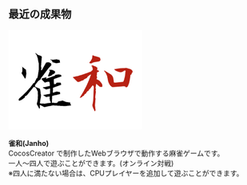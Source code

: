 ## 最近の成果物   
<p align="left">
<a href="https://janhoyaba.com"><img height="200" src="https://github.com/Janho-Dev/Janho/blob/master/assets/resources/title/janho_logo.png"></img></a><br>
</p>

**雀和(Janho)**  
CocosCreator で制作したWebブラウザで動作する麻雀ゲームです。  
一人～四人で遊ぶことができます。(オンライン対戦)  
※四人に満たない場合は、CPUプレイヤーを追加して遊ぶことができます。
